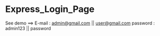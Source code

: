# Express_Login_Page
See demo ==>
E-mail : admin@gmail.com || user@gmail.com
password : admin123 || password
